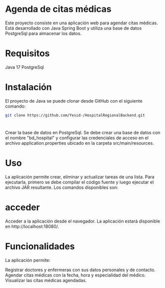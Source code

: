 # Agenda de citas médicas
Este proyecto consiste en una aplicación web para agendar citas médicas. Está desarrollado con Java Spring Boot y utiliza una base de datos PostgreSql para almacenar los datos.
# Requisitos
Java 17  PostgreSql

# Instalación
El proyecto de Java se puede clonar desde GitHub con el siguiente comando:
```bash
git clone https://github.com/Yesid-/HospitalRegionalBackend.git

```
# 
Crear la base de datos en PostgreSql. Se debe crear una base de datos con el nombre "bd_hospital" y configurar las credenciales de acceso en el archivo application.properties ubicado en la carpeta src/main/resources.


# Uso
La aplicación permite crear, eliminar y actualizar tareas de una lista. Para ejecutarla, primero se debe compilar el código fuente y luego ejecutar el archivo JAR resultante. Los comandos disponibles son:

# acceder
Acceder a la aplicación desde el navegador. La aplicación estará disponible en http://localhost:18080/.

# Funcionalidades
La aplicación permite:

Registrar doctores y enfermeras con sus datos personales y de contacto.
Agendar citas médicas con la fecha, hora y especialidad del médico.
Visualizar las citas médicas agendadas.
